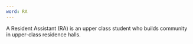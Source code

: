 ```yaml
---
word: RA
---
```


  A Resident Assistant (RA) is an upper class student who builds community in upper-class residence halls.
